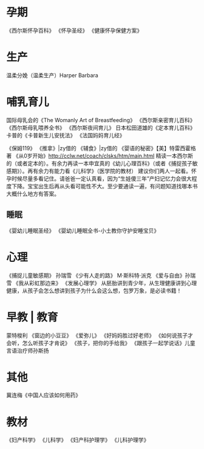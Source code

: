 
# 孕期
《西尔斯怀孕百科》
《怀孕圣经》
《健康怀孕保健方案》

# 生产
温柔分娩（温柔生产）Harper Barbara


# 哺乳育儿
国际母乳会的《The Womanly Art of Breastfeeding》
《西尔斯亲密育儿百科》
《西尔斯母乳喂养全书》
《西尔斯夜间育儿》
日本松田道雄的《定本育儿百科》
卡普的《卡普新生儿安抚法》
《法国妈妈育儿经》

《保姆119》
《推拿》|zy借的
《辅食》|zy借的
《婴语的秘密》【美】特雷西霍格著
《从0岁开始》http://cclw.net/coach/clsks/htm/main.html
精读一本西尔斯的（或者定本的）。有余力再读一本申宜真的《幼儿心理百科》（或者《捕捉孩子敏感期》）。再有余力有能力看《儿科学》（医学院的教材）
建议你们两人一起看。怀孕时候尽量多看记住。请爸爸一定认真看，因为“生娃傻三年”产妇记忆力会很大程度下降。宝宝出生后再从头看可能性不大。至少要通读一遍，有问题知道找哪本书大概什么地方有答案。

## 睡眠
《婴幼儿睡眠圣经》
《婴幼儿睡眠全书-小土教你守护安睡宝贝》

# 心理
《捕捉儿童敏感期》 孙瑞雪
《少有人走的路》 M·斯科特·派克
《爱与自由》孙瑞雪
《我从彩虹那边来》
《发展心理学》
从胚胎讲到青少年，从生理健康讲到心理健康，从孩子会怎么想讲到孩子为什么会这么想，包罗万象，是必读书籍！

# 早教 | 教育
蒙特梭利
《窗边的小豆豆》
《爱弥儿》
《好妈妈胜过好老师》
《如何说孩子才会听，怎么听孩子才肯说》
《孩子，把你的手给我》
《跟孩子一起学说话》儿童言语治疗师孙斯扬

# 其他
冀连梅《中国人应该如何用药》

# 教材
《妇产科学》
《儿科学》
《妇产科护理学》
《儿科护理学》